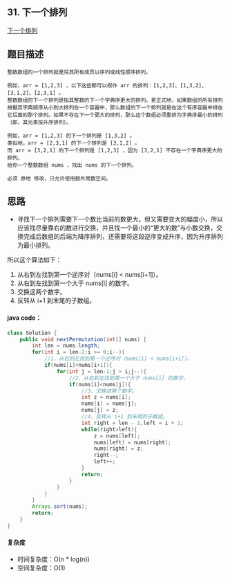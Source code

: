 ## 31. 下一个排列

[下一个排列](https://leetcode.cn/problems/next-permutation/)

## 题目描述

```
整数数组的一个排列就是将其所有成员以序列或线性顺序排列。

例如，arr = [1,2,3] ，以下这些都可以视作 arr 的排列：[1,2,3]、[1,3,2]、[3,1,2]、[2,3,1] 。
整数数组的下一个排列是指其整数的下一个字典序更大的排列。更正式地，如果数组的所有排列根据其字典顺序从小到大排列在一个容器中，那么数组的下一个排列就是在这个有序容器中排在它后面的那个排列。如果不存在下一个更大的排列，那么这个数组必须重排为字典序最小的排列（即，其元素按升序排列）。

例如，arr = [1,2,3] 的下一个排列是 [1,3,2] 。
类似地，arr = [2,3,1] 的下一个排列是 [3,1,2] 。
而 arr = [3,2,1] 的下一个排列是 [1,2,3] ，因为 [3,2,1] 不存在一个字典序更大的排列。
给你一个整数数组 nums ，找出 nums 的下一个排列。

必须 原地 修改，只允许使用额外常数空间。
```



## 思路

- 寻找下一个排列需要下一个数比当前的数更大，但又需要变大的幅度小，所以应该找尽量靠右的数进行交换，并且找一个最小的“更大的数”与小数交换，交换完成后数组的后端为降序排列，还需要将这段逆序变成升序，因为升序排列为最小排列。

所以这个算法如下：

1. 从右到左找到第一个逆序对（nums[i] < nums[i+1]）。
2. 从右到左找到第一个大于 nums[i] 的数字。
3. 交换这两个数字。
4. 反转从 i+1 到末尾的子数组。



#### java code：

```java
class Solution {
    public void nextPermutation(int[] nums) {
        int len = nums.length;
        for(int i = len-2;i >= 0;i--){
            //1、从右到左找到第一个逆序对（nums[i] < nums[i+1]）。
            if(nums[i]<nums[i+1]){
                for(int j = len-1;j > i;j--){
                    //2、从右到左找到第一个大于 nums[i] 的数字。
                    if(nums[i]<nums[j]){
                        //3、交换这两个数字。
                        int z = nums[i];
                        nums[i] = nums[j];
                        nums[j] = z;
                        //4、反转从 i+1 到末尾的子数组。
                        int right = len - 1,left = i + 1;
                        while(right>left){
                            z = nums[left];
                            nums[left] = nums[right];
                            nums[right] = z;
                            right--;
                            left++;
                        }
                        return;
                    }
                }
            }
        }
        Arrays.sort(nums);
        return;
    }
}
```



#### 复杂度

- 时间复杂度：O(n * log(n))
- 空间复杂度：O(1)